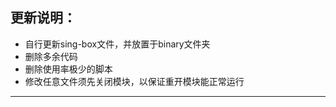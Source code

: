 ## 更新说明：

- 自行更新sing-box文件，并放置于binary文件夹
- 删除多余代码
- 删除使用率极少的脚本
- 修改任意文件须先关闭模块，以保证重开模块能正常运行

- -------------------
